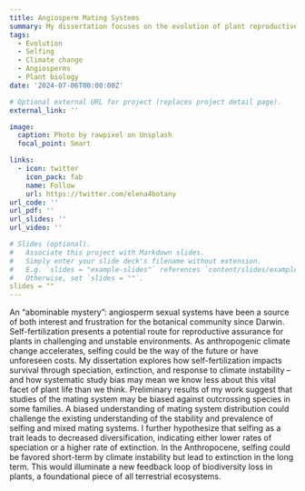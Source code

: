 ```yaml
---
title: Angiosperm Mating Systems 
summary: My dissertation focuses on the evolution of plant reproductive systems, espcially focusing on self-fertilizing and mixed-mating systems, and the implications of anthropogenic climate change on angiosperm diversity patterns. 
tags:
  - Evolution
  - Selfing
  - Climate change
  - Angiosperms
  - Plant biology
date: '2024-07-06T00:00:00Z'

# Optional external URL for project (replaces project detail page).
external_link: ''

image:
  caption: Photo by rawpixel on Unsplash
  focal_point: Smart

links:
  - icon: twitter
    icon_pack: fab
    name: Follow
    url: https://twitter.com/elena4botany
url_code: ''
url_pdf: ''
url_slides: ''
url_video: ''

# Slides (optional).
#   Associate this project with Markdown slides.
#   Simply enter your slide deck's filename without extension.
#   E.g. `slides = "example-slides"` references `content/slides/example-slides.md`.
#   Otherwise, set `slides = ""`.
slides = ""
---
```


An “abominable mystery”: angiosperm sexual systems have been a source of both interest and frustration for the botanical community since Darwin. Self-fertilization presents a potential route for reproductive assurance for plants in challenging and unstable environments. As anthropogenic climate change accelerates, selfing could be the way of the future or have unforeseen costs. My dissertation explores how self-fertilization impacts survival through speciation, extinction, and response to climate instability – and how systematic study bias may mean we know less about this vital facet of plant life than we think. Preliminary results of my work suggest that studies of the mating system may be biased against outcrossing species in some families. A biased understanding of mating system distribution could challenge the existing understanding of the stability and prevalence of selfing and mixed mating systems. I further hypothesize that selfing as a trait leads to decreased diversification, indicating either lower rates of speciation or a higher rate of extinction. In the Anthropocene, selfing could be favored short-term by climate instability but lead to extinction in the long term. This would illuminate a new feedback loop of biodiversity loss in plants, a foundational piece of all terrestrial ecosystems. 
